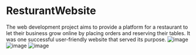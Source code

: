# ResturantWebsite
 The web development project aims to provide a platform for a restaurant to let their business grow online by placing orders and reserving their tables. It was one successful user-friendly website that served its purpose.
 ![image](https://user-images.githubusercontent.com/97382432/207571805-a5aed1c6-bea5-4466-871f-ac5853eae8e1.png)
![image](https://user-images.githubusercontent.com/97382432/207572072-ac79d70f-1cd9-4de7-98f9-850a85e5d247.png)
![image](https://user-images.githubusercontent.com/97382432/207572153-dbef6b79-7605-40b2-9fd9-aead5cb5c407.png)
